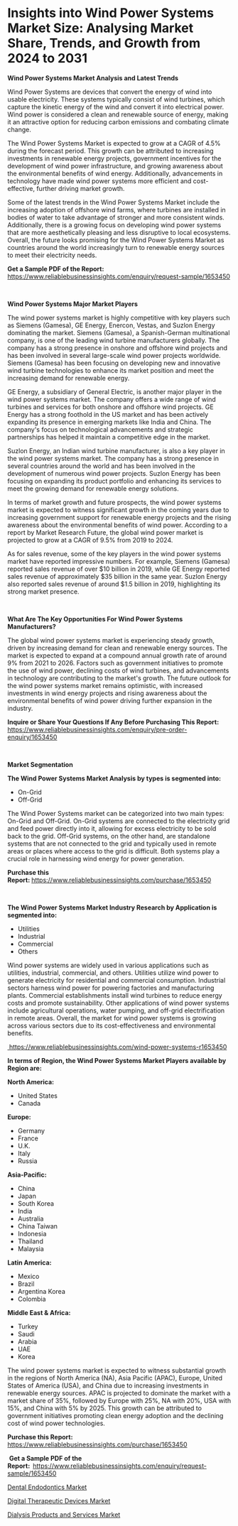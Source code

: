 <p><h1>Insights into Wind Power Systems Market Size: Analysing Market Share, Trends, and Growth from 2024 to 2031</h1></p><p><strong>Wind Power Systems Market Analysis and Latest Trends</strong></p>
<p><p>Wind Power Systems are devices that convert the energy of wind into usable electricity. These systems typically consist of wind turbines, which capture the kinetic energy of the wind and convert it into electrical power. Wind power is considered a clean and renewable source of energy, making it an attractive option for reducing carbon emissions and combating climate change.</p><p>The Wind Power Systems Market is expected to grow at a CAGR of 4.5% during the forecast period. This growth can be attributed to increasing investments in renewable energy projects, government incentives for the development of wind power infrastructure, and growing awareness about the environmental benefits of wind energy. Additionally, advancements in technology have made wind power systems more efficient and cost-effective, further driving market growth.</p><p>Some of the latest trends in the Wind Power Systems Market include the increasing adoption of offshore wind farms, where turbines are installed in bodies of water to take advantage of stronger and more consistent winds. Additionally, there is a growing focus on developing wind power systems that are more aesthetically pleasing and less disruptive to local ecosystems. Overall, the future looks promising for the Wind Power Systems Market as countries around the world increasingly turn to renewable energy sources to meet their electricity needs.</p></p>
<p><strong>Get a Sample PDF of the Report:&nbsp;</strong> <a href="https://www.reliablebusinessinsights.com/enquiry/request-sample/1653450">https://www.reliablebusinessinsights.com/enquiry/request-sample/1653450</a></p>
<p>&nbsp;</p>
<p><strong>Wind Power Systems Major Market Players</strong></p>
<p><p>The wind power systems market is highly competitive with key players such as Siemens (Gamesa), GE Energy, Enercon, Vestas, and Suzlon Energy dominating the market. Siemens (Gamesa), a Spanish-German multinational company, is one of the leading wind turbine manufacturers globally. The company has a strong presence in onshore and offshore wind projects and has been involved in several large-scale wind power projects worldwide. Siemens (Gamesa) has been focusing on developing new and innovative wind turbine technologies to enhance its market position and meet the increasing demand for renewable energy.</p><p>GE Energy, a subsidiary of General Electric, is another major player in the wind power systems market. The company offers a wide range of wind turbines and services for both onshore and offshore wind projects. GE Energy has a strong foothold in the US market and has been actively expanding its presence in emerging markets like India and China. The company's focus on technological advancements and strategic partnerships has helped it maintain a competitive edge in the market.</p><p>Suzlon Energy, an Indian wind turbine manufacturer, is also a key player in the wind power systems market. The company has a strong presence in several countries around the world and has been involved in the development of numerous wind power projects. Suzlon Energy has been focusing on expanding its product portfolio and enhancing its services to meet the growing demand for renewable energy solutions.</p><p>In terms of market growth and future prospects, the wind power systems market is expected to witness significant growth in the coming years due to increasing government support for renewable energy projects and the rising awareness about the environmental benefits of wind power. According to a report by Market Research Future, the global wind power market is projected to grow at a CAGR of 9.5% from 2019 to 2024.</p><p>As for sales revenue, some of the key players in the wind power systems market have reported impressive numbers. For example, Siemens (Gamesa) reported sales revenue of over $10 billion in 2019, while GE Energy reported sales revenue of approximately $35 billion in the same year. Suzlon Energy also reported sales revenue of around $1.5 billion in 2019, highlighting its strong market presence.</p></p>
<p>&nbsp;</p>
<p><strong>What Are The Key Opportunities For Wind Power Systems Manufacturers?</strong></p>
<p><p>The global wind power systems market is experiencing steady growth, driven by increasing demand for clean and renewable energy sources. The market is expected to expand at a compound annual growth rate of around 9% from 2021 to 2026. Factors such as government initiatives to promote the use of wind power, declining costs of wind turbines, and advancements in technology are contributing to the market's growth. The future outlook for the wind power systems market remains optimistic, with increased investments in wind energy projects and rising awareness about the environmental benefits of wind power driving further expansion in the industry.</p></p>
<p><strong>Inquire or Share Your Questions If Any Before Purchasing This Report:</strong> <a href="https://www.reliablebusinessinsights.com/enquiry/pre-order-enquiry/1653450">https://www.reliablebusinessinsights.com/enquiry/pre-order-enquiry/1653450</a></p>
<p>&nbsp;</p>
<p><strong>Market Segmentation</strong></p>
<p><strong>The Wind Power Systems Market Analysis by types is segmented into:</strong></p>
<p><ul><li>On-Grid</li><li>Off-Grid</li></ul></p>
<p><p>The Wind Power Systems market can be categorized into two main types: On-Grid and Off-Grid. On-Grid systems are connected to the electricity grid and feed power directly into it, allowing for excess electricity to be sold back to the grid. Off-Grid systems, on the other hand, are standalone systems that are not connected to the grid and typically used in remote areas or places where access to the grid is difficult. Both systems play a crucial role in harnessing wind energy for power generation.</p></p>
<p><strong>Purchase this Report:&nbsp;</strong><a href="https://www.reliablebusinessinsights.com/purchase/1653450">https://www.reliablebusinessinsights.com/purchase/1653450</a></p>
<p>&nbsp;</p>
<p><strong>The Wind Power Systems Market Industry Research by Application is segmented into:</strong></p>
<p><ul><li>Utilities</li><li>Industrial</li><li>Commercial</li><li>Others</li></ul></p>
<p><p>Wind power systems are widely used in various applications such as utilities, industrial, commercial, and others. Utilities utilize wind power to generate electricity for residential and commercial consumption. Industrial sectors harness wind power for powering factories and manufacturing plants. Commercial establishments install wind turbines to reduce energy costs and promote sustainability. Other applications of wind power systems include agricultural operations, water pumping, and off-grid electrification in remote areas. Overall, the market for wind power systems is growing across various sectors due to its cost-effectiveness and environmental benefits.</p></p>
<p><a href="https://www.reliablebusinessinsights.com/wind-power-systems-r1653450">&nbsp;https://www.reliablebusinessinsights.com/wind-power-systems-r1653450</a></p>
<p><strong>In terms of Region, the Wind Power Systems Market Players available by Region are:</strong></p>
<p>
    <p> <strong> North America: </strong>
        <ul>
            <li>United States</li>
            <li>Canada</li>
        </ul>
        </p> 
    <p> <strong> Europe: </strong>
        <ul>
            <li>Germany</li>
            <li>France</li>
            <li>U.K.</li>
            <li>Italy</li>
            <li>Russia</li>
        </ul>
        </p> 
    <p> <strong> Asia-Pacific: </strong>
        <ul>
            <li>China</li>
            <li>Japan</li>
            <li>South Korea</li>
            <li>India</li>
            <li>Australia</li>
            <li>China Taiwan</li>
            <li>Indonesia</li>
            <li>Thailand</li>
            <li>Malaysia</li>
        </ul>
        </p> 
    <p> <strong> Latin America: </strong>
        <ul>
            <li>Mexico</li>
            <li>Brazil</li>
            <li>Argentina Korea</li>
            <li>Colombia</li>
        </ul>
        </p> 
    <p> <strong> Middle East & Africa: </strong>
        <ul>
            <li>Turkey</li>
            <li>Saudi</li>
            <li>Arabia</li>
            <li>UAE</li>
            <li>Korea</li>
        </ul>
    </p>
    </p>
<p><p>The wind power systems market is expected to witness substantial growth in the regions of North America (NA), Asia Pacific (APAC), Europe, United States of America (USA), and China due to increasing investments in renewable energy sources. APAC is projected to dominate the market with a market share of 35%, followed by Europe with 25%, NA with 20%, USA with 15%, and China with 5% by 2025. This growth can be attributed to government initiatives promoting clean energy adoption and the declining cost of wind power technologies.</p></p>
<p><strong>Purchase this Report: </strong><a href="https://www.reliablebusinessinsights.com/purchase/1653450">https://www.reliablebusinessinsights.com/purchase/1653450</a></p>
<p>&nbsp;<strong>Get a Sample PDF of the Report:&nbsp;&nbsp;</strong><a href="https://www.reliablebusinessinsights.com/enquiry/request-sample/1653450">https://www.reliablebusinessinsights.com/enquiry/request-sample/1653450</a></p>
<p><strong></strong></p>
<p><p><a href="https://github.com/qdaxyrhp12/Market-Research-Report-List-1/blob/main/dental-endodontics-market.md">Dental Endodontics Market</a></p><p><a href="https://github.com/ernidarwin455/Market-Research-Report-List-1/blob/main/digital-therapeutic-devices-market.md">Digital Therapeutic Devices Market</a></p><p><a href="https://github.com/sajonf007/Market-Research-Report-List-1/blob/main/dialysis-products-and-services-market.md">Dialysis Products and Services Market</a></p></p>